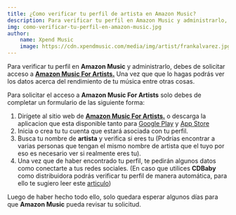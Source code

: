 ```yaml
---
title: ¿Como verificar tu perfil de artista en Amazon Music?
description: Para verificar tu perfil en Amazon Music y administrarlo, debes de solicitar acceso a Amazon Music For Artists. Una vez que que lo hagas podrás ver los datos acerca del rendimiento de tu música entre otras cosas.
img: como-verificar-tu-perfil-en-amazon-music.jpg
author:
    name: Xpend Music
    image: https://cdn.xpendmusic.com/media/img/artist/frankalvarez.jpg
---
```


Para verificar tu perfil en **Amazon Music** y administrarlo, debes de solicitar acceso a [**Amazon Music For Artists.**](https://artists.amazon.com/select) Una vez que que lo hagas podrás ver los datos acerca del rendimiento de tu música entre otras cosas.

Para solicitar el acceso a **Amazon Music For Artists** solo debes de completar un formulario de las siguiente forma:

1.  Dirígete al sitio web de  [**Amazon Music For Artists.**](https://artists.amazon.com/select) o descarga la aplicacion que esta disponible tanto para [Google Play](https://play.google.com/store/apps/details?id=com.amazon.ziggy.android) y [App Store](https://apps.apple.com/us/app/id1475021574)
2. Inicia o crea tu tu cuenta que estará asociada con tu perfil.
3. Busca tu nombre de **artista** y verifica si eres tu (Podrías encontrar a varias personas que tengan el mismo nombre de artista que el tuyo por eso es necesario ver si realmente eres tu).
4. Una vez que de haber encontrado tu perfil, te pedirán algunos datos como conectarte a tus redes sociales. (En caso que utilices **CDBaby** como distribuidora podrás verificar tu perfil de manera automática, para ello te sugiero leer este [articulo](https://musicodiy.cdbaby.com/como-solicitar-tu-perfil-de-artista-en-amazon-music-para-artistas/))

Luego de haber hecho todo ello, solo quedara esperar algunos días para que **Amazon Music** pueda revisar tu solicitud.